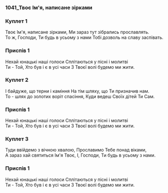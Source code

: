 ### 1041_Твоє Ім'я, написане зірками
### Куплет 1
Твоє Ім'я, написане зірками, Ми зараз тут зібрались прославлять.<br/>То ж, Господи, Ти будь в усьому з нами Тобі дозволь на славу заспівать.
### Приспів 1
Нехай юнацькі наші голоси Сплітаються у пісні і молитві <br/>Ти - Той, Хто був і є в усі часи З Твоєї волі будемо ми жити.
### Куплет 2
І байдуже, що терни і каміння На тім шляху, що Ти призначив нам. <br/>То - шлях до золотих воріт спасіння, Куди ведеш Своїх дітей Ти Сам.
### Приспів 1
Нехай юнацькі наші голоси Сплітаються у пісні і молитві <br/>Ти - Той, Хто був і є в усі часи З Твоєї волі будемо ми жити.
### Куплет 3
Туди ввійдемо з вічною хвалою, Прославимо Тебе понад віками, <br/>А зараз хай святиться Ім'я Твоє, І, Господи, Ти будь в усьому з нами.
### Приспів 1
Нехай юнацькі наші голоси Сплітаються у пісні і молитві <br/>Ти - Той, Хто був і є в усі часи З Твоєї волі будемо ми жити.
